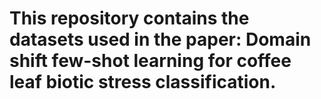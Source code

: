 # This repository contains the datasets used in the paper: Domain shift few-shot learning for coffee leaf biotic stress classification.
